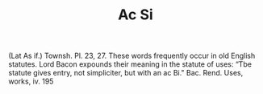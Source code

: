 ---
title: Ac Si
letter: A
permalink: "/definitions/ac-si.html"
body: '(Lat As if.) Townsh. Pl. 23, 27. These words frequently occur in old English
  statutes. Lord Bacon expounds their meaning in the statute of uses: “Tbe statute
  gives entry, not simpliciter, but with an ac Bi." Bac. Rend. Uses, works, iv. 195'
published_at: '2018-07-07'
source: Black's Law Dictionary
layout: post
---